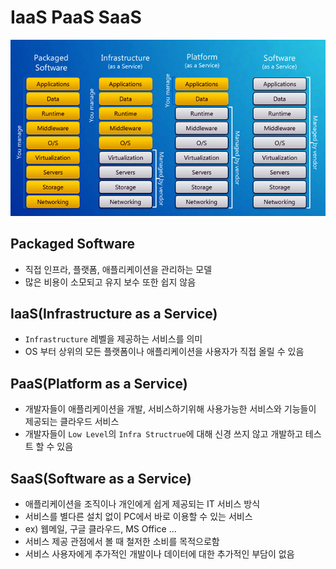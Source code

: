# IaaS PaaS SaaS

![IMG](../img/WEB/saas-paas-iaas/saas-paas-iaas1.jpg)

## Packaged Software
- 직접 인프라, 플랫폼, 애플리케이션을 관리하는 모델
- 많은 비용이 소모되고 유지 보수 또한 쉽지 않음

## IaaS(Infrastructure as a Service)
- `Infrastructure` 레벨을 제공하는 서비스를 의미
- OS 부터 상위의 모든 플랫폼이나 애플리케이션을 사용자가 직접 올릴 수 있음

## PaaS(Platform as a Service)
- 개발자들이 애플리케이션을 개발, 서비스하기위해 사용가능한 서비스와 기능들이 제공되는 클라우드 서비스
- 개발자들이 `Low Level`의 `Infra Structrue`에 대해 신경 쓰지 않고 개발하고 테스트 할 수 있음

## SaaS(Software as a Service)
- 애플리케이션을 조직이나 개인에게 쉽게 제공되는 IT 서비스 방식
- 서비스를 별다른 설치 없이 PC에서 바로 이용할 수 있는 서비스
- ex) 웹메일, 구글 클라우드, MS Office ...
- 서비스 제공 관점에서 볼 때 철저한 소비를 목적으로함
- 서비스 사용자에게 추가적인 개발이나 데이터에 대한 추가적인 부담이 없음